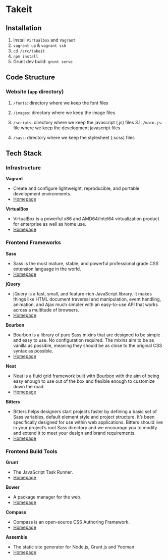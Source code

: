 # Takeit

## Installation

1. Install `Virtualbox` and `Vagrant`
2. `vagrant up` & `vagrant ssh`
3. `cd /src/takeit`
4. `npm install`
5. Grunt dev build: `grunt serve`

## Code Structure

### Website (`app` directory)

1. `/fonts`: directory where we keep the font files

2. `/images`: directory where we keep the image files

3. `/scripts`: directory where we keep the javascript (.js) files
  3.1. `/main.js`: file where we keep the development javascript files

4. `/sass`: directory where we keep the stylesheet (.scss) files


## Tech Stack

### Infrastructure

**Vagrant**

* Create and configure lightweight, reproducible, and portable development environments.
* [Homepage](http://www.vagrantup.com/)

**VirtualBox**

* VirtualBox is a powerful x86 and AMD64/Intel64 virtualization product for enterprise as well as home use.
* [Homepage](https://www.virtualbox.org/)


### Frontend Frameworks

**Sass**

* Sass is the most mature, stable, and powerful professional grade CSS extension language in the world.
* [Homepage](http://sass-lang.com/)


**jQuery**

* jQuery is a fast, small, and feature-rich JavaScript library. It makes things like HTML document traversal and manipulation, event handling, animation, and Ajax much simpler with an easy-to-use API that works across a multitude of browsers.
* [Homepage](http://jquery.com/)

**Bourbon**

* Bourbon is a library of pure Sass mixins that are designed to be simple and easy to use. No configuration required. The mixins aim to be as vanilla as possible, meaning they should be as close to the original CSS syntax as possible.
* [Homepage](http://bourbon.io)

**Neat**

* Neat is a fluid grid framework built with [Bourbon](https://github.com/thoughtbot/bourbon) with the aim of being easy enough to use out of the box and flexible enough to customize down the road.
* [Homepage](http://neat.bourbon.io)

**Bitters**

* Bitters helps designers start projects faster by defining a basic set of Sass variables, default element style and project structure. It’s been specifically designed for use within web applications. Bitters should live in your project’s root Sass directory and we *encourage* you to modify and extend it to meet your design and brand requirements.
* [Homepage](http://bitters.bourbon.io)

### Frontend Build Tools

**Grunt**

* The JavaScript Task Runner.
* [Homepage](http://gruntjs.com/)

**Bower**

* A package manager for the web.
* [Homepage](http://bower.io/)

**Compass**

* Compass is an open-source CSS Authoring Framework.
* [Homepage](http://compass-style.org/)


**Assemble**

* The static site generator for Node.js, Grunt.js and Yeoman.
* [Homepage](http://assemble.io/)
